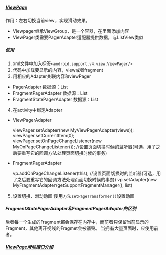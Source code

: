 ##### [ViewPage](https://www.jianshu.com/p/f70073f7e837#comments)
作用：左右切换当前view，实现滑动效果。
- Viewpager继承ViewGroup，是一个容器，在里面添加内容
- ViewPager类需要PagerAdapter适配器提供数据，与ListView类似

##### 使用
1. xml文件中加入标签`<android.support.v4.view.ViewPager/>`
2. 代码中加载要显示的内容，view或者fragment
3. 用相应的Adapter关联内容和viewPager
- PagerAdapter 数据源：List<View>
- FragmentPagerAdapter 数据源：List<Fragment>
- FragmentStatePagerAdapter 数据源：List<Fragment>
4. 在activity中绑定Adapter
- ViewPagerAdapter
	
	viewPager.setAdapter(new MyViewPagerAdapter(views));
	viewPager.setCurrentItem(0);
	viewPager.setOnPageChangeListener(new MyOnPageChangeListener());
	//设置页面切换时候的监听器(可选，用了之后要重写它的回调方法处理页面切换时候的事务)

- FragmentPagerAdapter

	vp.addOnPageChangeListener(this);
	//设置页面切换时的监听器(可选，用了之后要重写它的回调方法处理页面切换时候的事务)
	vp.setAdapter(new MyFragmentAdapter(getSupportFragmentManager(), list)

5. 设置切换、滑动动画
使用方法`setPageTransformer()`设置动画

##### FragmentStatePagerAdapter和FragmentPagerAdapter的区别
后者每一个生成的Fragment都会保存在内存中，而前者只保留当前显示的Fragment，其他离开视线的Fragmet会被销毁。
当拥有大量页面时，应使用前者。

##### [ViewPage滑动接口介绍](https://www.jianshu.com/p/73187304ffd7)